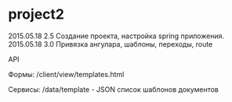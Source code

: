 # project2

2015.05.18 2.5 Создание проекта, настройка spring приложения.
2015.05.18 3.0 Привязка ангулара, шаблоны, переходы, route

API

Формы:
/client/view/templates.html

Сервисы:
/data/template - JSON список шаблонов документов
